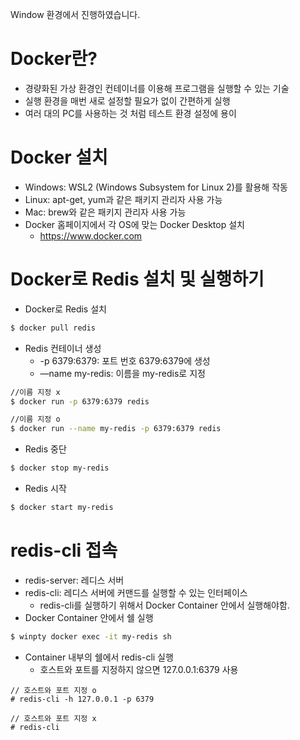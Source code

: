 Window 환경에서 진행하였습니다. 
# Docker란?


- 경량화된 가상 환경인 컨테이너를 이용해 프로그램을 실행할 수 있는 기술
- 실행 환경을 매번 새로 설정할 필요가 없이 간편하게 실행
- 여러 대의 PC를 사용하는 것 처럼 테스트 환경 설정에 용이

# Docker 설치

- Windows: WSL2 (Windows Subsystem for Linux 2)를 활용해 작동
- Linux: apt-get, yum과 같은 패키지 관리자 사용 가능
- Mac: brew와 같은 패키지 관리자 사용 가능
- Docker 홈페이지에서 각 OS에 맞는 Docker Desktop 설치
    - https://www.docker.com

# Docker로 Redis 설치 및 실행하기

- Docker로 Redis 설치

```bash
$ docker pull redis
```

- Redis 컨테이너 생성
    - -p 6379:6379: 포트 번호 6379:6379에 생성
    - —name my-redis: 이름을 my-redis로 지정

```bash
//이름 지정 x
$ docker run -p 6379:6379 redis
```

```bash
//이름 지정 o
$ docker run --name my-redis -p 6379:6379 redis
```

- Redis 중단

```bash
$ docker stop my-redis
```

- Redis 시작

```bash
$ docker start my-redis
```

# redis-cli 접속
- redis-server: 레디스 서버
- redis-cli: 레디스 서버에 커맨드를 실행할 수 있는 인터페이스
    - redis-cli를 실행하기 위해서 Docker Container 안에서 실행해야함.
- Docker Container 안에서 쉘 실행

```bash
$ winpty docker exec -it my-redis sh
```

- Container 내부의 쉘에서 redis-cli 실행
    - 호스트와 포트를 지정하지 않으면 127.0.0.1:6379 사용

```docker
// 호스트와 포트 지정 o
# redis-cli -h 127.0.0.1 -p 6379
```

```docker
// 호스트와 포트 지정 x
# redis-cli
```
